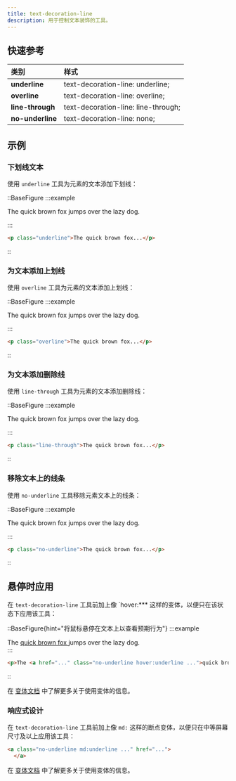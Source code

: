 ```yaml
---
title: text-decoration-line
description: 用于控制文本装饰的工具。
---
```


## 快速参考

| 类别             | 样式                        |
| :--------------- | :-------------------------- |
| **underline** | text-decoration-line: underline; |
| **overline** | text-decoration-line: overline;  |
| **line-through** | text-decoration-line: line-through; |
| **no-underline** | text-decoration-line: none;      |

## 示例

### 下划线文本

使用 `underline` 工具为元素的文本添加下划线：

::BaseFigure
:::example
<p class="text-center text-lg font-medium text-gray-900 underline dark:text-gray-200">
  The quick brown fox jumps over the lazy dog.
</p>
:::

```html
<p class="underline">The quick brown fox...</p>
```
::

### 为文本添加上划线

使用 `overline` 工具为元素的文本添加上划线：

::BaseFigure
:::example
<p class="text-center text-lg font-medium text-gray-900 overline dark:text-gray-200">
  The quick brown fox jumps over the lazy dog.
</p>
:::


```html
<p class="overline">The quick brown fox...</p>
```
::

### 为文本添加删除线

使用 `line-through` 工具为元素的文本添加删除线：

::BaseFigure
:::example
<p class="text-center text-lg font-medium text-gray-900 line-through dark:text-gray-200">
  The quick brown fox jumps over the lazy dog.
</p>
:::

```html
<p class="line-through">The quick brown fox...</p>
```
::

### 移除文本上的线条

使用 `no-underline` 工具移除元素文本上的线条：

::BaseFigure
:::example
<p class="text-center text-lg font-medium text-gray-900 no-underline dark:text-gray-200">
  The quick brown fox jumps over the lazy dog.
</p>
:::

```html
<p class="no-underline">The quick brown fox...</p>
```
::

## 悬停时应用

在 `text-decoration-line` 工具前加上像 `hover:\*** 这样的变体，以便只在该状态下应用该工具：

::BaseFigure{hint="将鼠标悬停在文本上以查看预期行为"}
:::example
<div class="text-center text-lg font-medium text-gray-900 no-underline dark:text-gray-200">
  The
  <a
    href="https://en.wikipedia.org/wiki/The_quick_brown_fox_jumps_over_the_lazy_dog"
    target="blank"
    class="text-sky-600 no-underline hover:underline dark:text-sky-400"
  >
    quick brown fox
  </a>
  jumps over the lazy dog.
</div>
:::

```html
<p>The <a href="..." class="no-underline hover:underline ...">quick brown fox</a> jumps over the lazy dog.</p>
```
::

在 [变体文档](https://tailwindcss.com/docs/hover-focus-and-other-states%23variants) 中了解更多关于使用变体的信息。

### 响应式设计

在 `text-decoration-line` 工具前加上像 `md:` 这样的断点变体，以便只在中等屏幕尺寸及以上应用该工具：

```html
<a class="no-underline md:underline ..." href="...">
  </a>
```

在 [变体文档](https://tailwindcss.com/docs/hover-focus-and-other-states%23variants) 中了解更多关于使用变体的信息。



